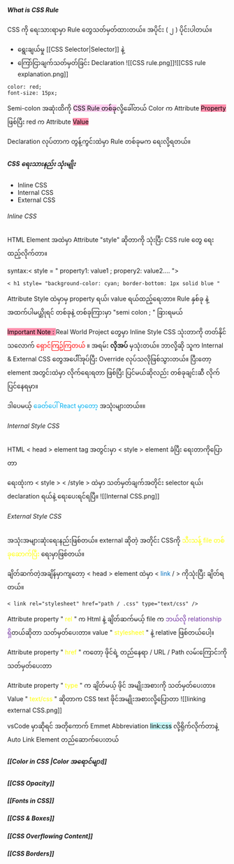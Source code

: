 ##### What is CSS Rule

CSS ကို ‌ရေးသားရာမှာ Rule တွေသတ်မှတ်ထားတယ်။
အပိုင်း ( ၂ ) ပိုင်းပါတယ်။
- ရွေးချယ်မှု [[CSS Selector|Selector]] နဲ့
- ‌ကြော်ငြာချက်သတ်မှတ်ခြင်း Declaration
![[CSS rule.png]]![[CSS rule explanation.png]]
```
color: red;
font-size: 15px;
```

Semi-colon အဆုံးထိကို <mark style="background: #FFB8EBA6;">CSS Rule တစ်ခု</mark>လို့ခေါ်တယ်
Color က Attribute <mark style="background: #FF5582A6;">Property </mark>ဖြစ်ပြီး
red က Attribute <mark style="background: #FF5582A6;">Value</mark> 

Declaration လုပ်တာက တွန့်ကွင်းထဲမှာ Rule တစ်ခုမက ရေးလို့ရတယ်။

##### CSS ရေးသားနည်း သုံးမျိုး

- Inline CSS
- Internal CSS
- External CSS

###### Inline CSS

HTML Element အထဲမှာ Attribute "style" ဆိုတာကို  သုံးပြီး CSS rule တွေ ရေးထည့်လိုက်တာ။

syntax:< style = " property1: value1 ; propery2: value2.... ">

```
< h1 style= "background-color: cyan; border-bottom: 1px solid blue "

```

Attribute Style ထဲမှာမှ property ရယ်၊ value ရယ်ထည့်ရေးတာ။ Rule နှစ်ခု နဲ့ အထက်ပါမယ္ဆိုရင် တစ်ခုနဲ့ တစ်ခုကြားမှာ "semi colon ; " ခြားရမယ်

<mark style="background: #FF5582A6;">Important Note : </mark> Real World Project တွေမှာ Inline Style CSS သုံးတာကို တတ်နိုင်သလောက် <span style="color:rgb(255, 0, 0)">ရှောင်ကြဥ်ကြတယ်</span> ။ အရမ်း **လိုအပ်** မှသုံးတယ်။ ဘာလို့ဆို သူက Internal & External CSS တွေအပေါ််အုပ်ပြီး Override လုပ်သလိုဖြစ်သွားတယ်။ ပြီးတော့ element အတွင်းထဲမှာ လိုက်ရေးရတာ ဖြစ်ပြီး ပြင်မယ်ဆိုလည်း တစ်ခုချင်းဆီ လိုက်ပြင်နေရမှာ။ 

ဒါပေမယ့် <span style="color:rgb(0, 176, 240)">ခေတ်ပေါ် React မှာတော</span>့<span style="color:rgb(0, 176, 240)"></span> အသုံးများတယ်။။

###### Internal Style CSS

HTML < head > element tag အတွင်းမှာ < style > element ခံပြီး ရေးတာကိုပြောတာ‌

ရေးထုံးက < style > < /style > ထဲမှာ သတ်မှတ်ချက်အတိုင်း selector ရယ်၊ declaration ရယ်နဲ့ ရေးပေးရင်ရပြီ။ 
![[Internal CSS.png]]

###### External Style CSS

အသုံးအများဆုံးရေးနည်းဖြစ်တယ်။ 
external ဆိုတဲ့ အတိုင်း CSSကို <span style="color:rgb(255, 255, 0)">သီးသန့် file တစ်ခုဆောက်ပြီး</span> ရေးမှာဖြစ်တယ်။

ချိတ်ဆက်တဲ့အချိန်မှာကျတော့ < head > element ထဲမှာ < <span style="color:rgb(0, 112, 192)">link</span>  / > ကိုသုံးပြီး ချိတ်ရတယ်။
```
< link rel="stylesheet" href="path / .css" type="text/css" />
```

Attribute property " <span style="color:rgb(255, 255, 0)">rel</span> " က Html နဲ့ ချိတ်ဆက်မယ့် file က <span style="color:rgb(112, 48, 160)">ဘယ်လို relationship ရှိ</span>တယ်ဆိုတာ သတ်မှတ်ပေးတာ။ value "<span style="color:rgb(255, 255, 0)"> stylesheet</span> " နဲ့ relative ဖြစ်တယ်ပေါ့။

Attribute property "<span style="color:rgb(255, 255, 0)"> href</span> " ‌ကတော့ ဖိုင်ရဲ့ တည်နေရာ / URL / Path လမ်းကြောင်းကို သတ်မှတ်ပေးတာ

Attribute property " <span style="color:rgb(255, 255, 0)">type</span> " က ချိတ်မယ့် ဖိုင် အမျိုးအစားကို သတ်မှတ်ပေးတာ။ Value " <span style="color:rgb(255, 255, 0)">text/css </span>" ဆိုတာက CSS text ဖိုင်အမျိုးအစားလို့ပြောတာ
![[linking external CSS.png]]

vsCode မှာဆိုရင် အတိုကောက် Emmet Abbreviation <mark style="background: #ABF7F7A6;">link:css</mark> လို့ရိုက်လိုက်တာနဲ့ Auto Link Element တည်ဆောက်ပေးတယ်

##### [[Color in CSS |Color အရောင်များ]]

##### [[CSS Opacity]]

##### [[Fonts in CSS]]

##### [[CSS & Boxes]]

##### [[CSS Overflowing Content]]

##### [[CSS Borders]]





